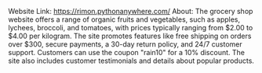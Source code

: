 Website Link: https://rimon.pythonanywhere.com/
About: The grocery shop website offers a range of organic fruits and vegetables, such as apples, lychees, broccoli, and tomatoes, with prices typically ranging from $2.00 to $4.00 per kilogram. The site promotes features like free shipping on orders over $300, secure payments, a 30-day return policy, and 24/7 customer support. Customers can use the coupon "rain10" for a 10% discount. The site also includes customer testimonials and details about popular products.

